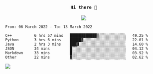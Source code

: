 <h4 align="center"><samp> Hi there 👋  </samp></h4>

<p align="center">
  
  <a href="https://github.com/bznick98">
    <img align="center" src="https://github-readme-stats.vercel.app/api?username=bznick98&hide=issues,prs&show_icons=true&theme=gruvbox" />
  </a>
  
  <!--START_SECTION:waka-->

```text
From: 06 March 2022 - To: 13 March 2022

C++          6 hrs 57 mins   ████████████▒░░░░░░░░░░░░   49.25 %
Python       3 hrs 6 mins    █████▓░░░░░░░░░░░░░░░░░░░   22.01 %
Java         2 hrs 3 mins    ███▓░░░░░░░░░░░░░░░░░░░░░   14.60 %
JSON         34 mins         █░░░░░░░░░░░░░░░░░░░░░░░░   04.12 %
Markdown     33 mins         █░░░░░░░░░░░░░░░░░░░░░░░░   03.92 %
Other        22 mins         ▓░░░░░░░░░░░░░░░░░░░░░░░░   02.62 %
```

<!--END_SECTION:waka-->
  
 
</p>

![](https://visitor-badge.glitch.me/badge?page_id=bznick98.bznick98)
